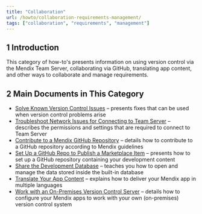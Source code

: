 ```yaml
---
title: "Collaboration"
url: /howto/collaboration-requirements-management/
tags: ["collaboration", "requirements", "management"]
---
```


## 1 Introduction

This category of how-to's presents information on using version control via the Mendix Team Server, collaborating via GitHub, translating app content, and other ways to collaborate and manage requirements.

## 2 Main Documents in This Category

* [Solve Known Version Control Issues](troubleshoot-version-control-issues) –  presents fixes that can be used when version control problems arise
* [Troubleshoot Network Issues for Connecting to Team Server](troubleshoot-network-issues-for-team-server) – describes the permissions and settings that are required to connect to Team Server
* [Contribute to a Mendix GitHub Repository](contribute-to-a-github-repository) – details how to contribute to a GitHub repository according to Mendix guidelines
* [Set Up a GitHub Repo to Publish a Marketplace Item](set-up-repo) – presents how to set up a GitHub repository containing your development content
* [Share the Development Database](sharing-the-development-database) – teaches you how to open and manage the data stored inside the built-in database
* [Translate Your App Content](translate-your-app-content) – explains how to deliver your Mendix app in multiple languages 
* [Work with an On-Premises Version Control Server](on-premises-svn-howto) – details how to configure your Mendix apps to work with your own (on-premises) version control system

